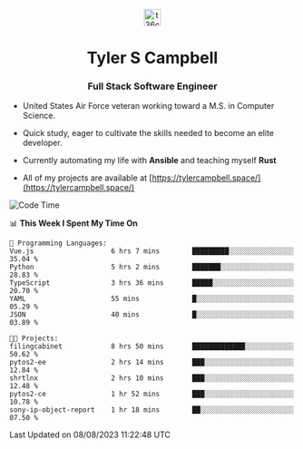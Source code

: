 <p align="center">
<a href="https://www.linkedin.com/in/t36campbell" target="blank"><img align="center" src="https://ik.imagekit.io/t36campbell/Portfolio/linkedin.png.original_m8bbGgPh6.png" alt="t36campbell" height="30" width="30" /></a>
</p>
<h1 align="center">Tyler S Campbell</h1>
<h3 align="center">Full Stack Software Engineer</h3>

* United States Air Force veteran working toward a M.S. in Computer Science.

* Quick study, eager to cultivate the skills needed to become an elite developer.

* Currently automating my life with **Ansible** and teaching myself **Rust**

* All of my projects are available at [https://tylercampbell.space/](https://tylercampbell.space/)

<!--START_SECTION:waka-->
![Code Time](http://img.shields.io/badge/Code%20Time-2%2C677%20hrs%2053%20mins-blue)

📊 **This Week I Spent My Time On** 

```text
💬 Programming Languages: 
Vue.js                   6 hrs 7 mins        █████████░░░░░░░░░░░░░░░░   35.04 % 
Python                   5 hrs 2 mins        ███████░░░░░░░░░░░░░░░░░░   28.83 % 
TypeScript               3 hrs 36 mins       █████░░░░░░░░░░░░░░░░░░░░   20.70 % 
YAML                     55 mins             █░░░░░░░░░░░░░░░░░░░░░░░░   05.29 % 
JSON                     40 mins             █░░░░░░░░░░░░░░░░░░░░░░░░   03.89 % 

🐱‍💻 Projects: 
filingcabinet            8 hrs 50 mins       █████████████░░░░░░░░░░░░   50.62 % 
pytos2-ee                2 hrs 14 mins       ███░░░░░░░░░░░░░░░░░░░░░░   12.84 % 
shrtlnx                  2 hrs 10 mins       ███░░░░░░░░░░░░░░░░░░░░░░   12.48 % 
pytos2-ce                1 hr 52 mins        ███░░░░░░░░░░░░░░░░░░░░░░   10.78 % 
sony-ip-object-report    1 hr 18 mins        ██░░░░░░░░░░░░░░░░░░░░░░░   07.50 % 
```


 Last Updated on 08/08/2023 11:22:48 UTC
<!--END_SECTION:waka-->
